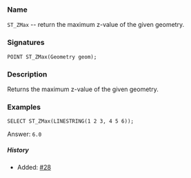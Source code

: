 ### Name
`ST_ZMax` -- return the maximum z-value of the given geometry.

### Signatures

```mysql
POINT ST_ZMax(Geometry geom);
```

### Description

Returns the maximum z-value of the given geometry.

### Examples

```mysql
SELECT ST_ZMax(LINESTRING(1 2 3, 4 5 6));
```
Answer:    `6.0`

##### History

* Added: [#28](https://github.com/irstv/H2GIS/pull/28)
